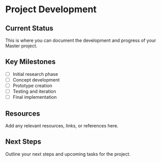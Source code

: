 # Project Development

## Current Status

This is where you can document the development and progress of your Master project.

## Key Milestones

- [ ] Initial research phase
- [ ] Concept development
- [ ] Prototype creation
- [ ] Testing and iteration
- [ ] Final implementation

## Resources

Add any relevant resources, links, or references here.

## Next Steps

Outline your next steps and upcoming tasks for the project.
